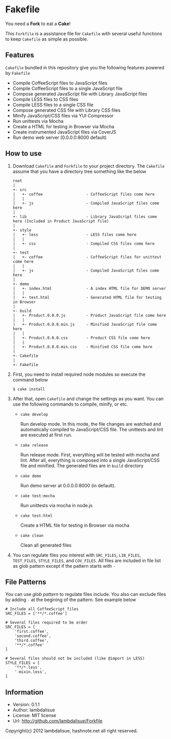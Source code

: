 Fakefile
================

You need a **Fork** to eat a **Cake**!

This `Forkfile` is a assistance file for `Cakefile` with several useful
functions to keep `Cakefile` as simple as possible.

Features
----------------
`Cakefile` bundled in this repository give you the following features powered
by `Fakefile`

-   Compile CoffeeScript files to JavaScript files
-   Compile CoffeeScript files to a single JavaScript file
-   Compose generated JavaScript file with Library JavaScript files
-   Compile LESS files to CSS files
-   Compile LESS files to a single CSS file
-   Compose generated CSS file with Library CSS files
-   Minify JavaScript/CSS files via YUI Compressor
-   Run unittests via Mocha
-   Create a HTML for testing in Browser via Mocha
-   Create instrumented JavaScript files via CoverJS
-   Run demo web server (0.0.0.0:8000 default)


How to use
--------------------
1.  Download `Cakefile` and `Forkfile` to your project directory.
    The `Cakefile` assume that you have a directory tree something like the
    below

        root
        |
        +- src
        |   +- coffee                   - CoffeeScript files come here
        |   |
        |   +- js                       - Compiled JavaScript files come here
        |
        +- lib                          - Library JavaScript files come here (Included in Product JavaScript file)
        |
        +- style
        |   +- less                     - LESS files come here
        |   |
        |   +- css                      - Compiled CSS files come here
        |
        +- test
        |   +- coffee                   - CoffeeScript files for unittest come here
        |   |
        |   +- js                       - Compiled JavaScript files come here
        |
        +- demo
        |   +- index.html               - A index HTML file for DEMO server
        |   |
        |   +- test.html                - Generated HTML file for testing in Browser
        |
        +- build
        |   +- Product.0.0.0.js         - Product JavaScript file come here
        |   |
        |   +- Product.0.0.0.min.js     - Minified JavaScript file come here
        |   |
        |   +- Product.0.0.0.css        - Product CSS file come here
        |   |
        |   +- Product.0.0.0.min.css    - Minified CSS file come here
        |
        +- Cakefile
        |
        +- Fakefile

2.  First, you need to install required node modules so execute the command
    below

        $ cake install

3.  After that, open `Cakefile` and change the settings as you want. You can
    use the following commands to compile, minify, or etc.

    -   `cake develop`

        Run develop mode. In this mode, the file changes are watched and
        automatically compiled to JavaScript/CSS file. The unittests and lint
        are executed at first run.

    -   `cake release`

        Run release mode. First, everything will be tested with mocha and
        lint. After all, everything is composed into a single JavaScript/CSS
        file and minified. The generated files are in `build` directory

    -   `cake demo`

        Run demo server at 0.0.0.0:8000 (in default).

    -   `cake test:mocha`

        Run unittests via mocha in node.js

    -   `cake test:html`

        Create a HTML file for testing in Browser via mocha

    -   `cake clean`

        Clean all generated files

4.  You can regulate files you interest with `SRC_FILES`, `LIB_FILES`,
    `TEST_FILES`, `STYLE_FILES`, and `COV_FILES`. All files are included in
    file list as glob pattern except if the pattern starts with `-`

File Patterns
--------------------------
You can use *glob pattern* to regulate files include. You also can exclude
files by adding `-` at the begining of the pattern. See example below

    # Include all CoffeeScript files
    SRC_FILES = ['**/*.coffee']

    # Several files required to be order
    SRC_FILES = [
        'first.coffee',
        'second.coffee',
        'third.coffee',
        '**/*.coffee'
    ]

    # Several files should not be included (like @import in LESS)
    STYLE_FILES = [
        '**/*.less',
        '-mixin.less',
    ]

Information
----------------------

-   Version: 0.1.1
-   Author: lambdalisue
-   License: MIT license
-   Url: http://github.com/lambdalisue/Forkfile

Copyright(c) 2012 lambdalisue, hashnote.net all right reserved.
